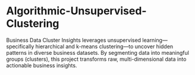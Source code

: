 # Algorithmic-Unsupervised-Clustering
Business Data Cluster Insights leverages unsupervised learning—specifically hierarchical and k-means clustering—to uncover hidden patterns in diverse business datasets. By segmenting data into meaningful groups (clusters), this project transforms raw, multi-dimensional data into actionable business insights.
